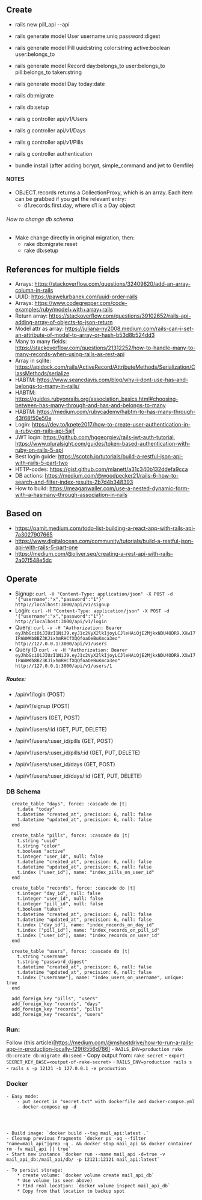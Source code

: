 ## Create

- rails new pill_api --api
- rails generate model User username:uniq password:digest
- rails generate model Pill uuid:string color:string active:boolean user:belongs_to
- rails generate model Record day:belongs_to user:belongs_to pill:belongs_to taken:string
- rails generate model Day today:date

- rails db:migrate
- rails db:setup

- rails g controller api/v1/Users
- rails g controller api/v1/Days
- rails g controller api/v1/Pills
- rails g controller authentication

- bundle install (after adding bcrypt, simple_command and jwt to Gemfile)


#### NOTES
- OBJECT.records returns a CollectionProxy, which is an array. Each item can be grabbed if you get the relevant entry:
    * d1.records.first.day, where d1 is a Day object

###### How to change db schema
- Make change directly in original migration, then:
    - rake db:migrate:reset
    - rake db:setup
## References for multiple fields
- Arrays: https://stackoverflow.com/questions/32409820/add-an-array-column-in-rails
- UUID: https://pawelurbanek.com/uuid-order-rails
- Arrays: https://www.codegrepper.com/code-examples/ruby/model+with+array+rails
- Return array: https://stackoverflow.com/questions/39102652/rails-api-adding-array-of-objects-to-json-return
- Model attr as array: https://juliana-ny2008.medium.com/rails-can-i-set-an-attribute-of-model-to-array-or-hash-b53d8b524dd3
- Many to many fields: https://stackoverflow.com/questions/21312252/how-to-handle-many-to-many-records-when-using-rails-as-rest-api
- Array in sqlite: https://apidock.com/rails/ActiveRecord/AttributeMethods/Serialization/ClassMethods/serialize
- HABTM: https://www.seancdavis.com/blog/why-i-dont-use-has-and-belongs-to-many-in-rails/
- HABTM: https://guides.rubyonrails.org/association_basics.html#choosing-between-has-many-through-and-has-and-belongs-to-many
- HABTM: https://medium.com/rubycademy/habtm-to-has-many-through-43f68f50e50e
- Login: https://dev.to/kpete2017/how-to-create-user-authentication-in-a-ruby-on-rails-api-5ajf
- JWT login: https://github.com/hggeorgiev/rails-jwt-auth-tutorial, https://www.pluralsight.com/guides/token-based-authentication-with-ruby-on-rails-5-api
- Best login guide: https://scotch.io/tutorials/build-a-restful-json-api-with-rails-5-part-two
- HTTP-codes: https://gist.github.com/mlanett/a31c340b132ddefa9cca
- DB actions: https://medium.com/@woodpecker21/rails-6-how-to-search-and-filter-index-results-2b7d4b348393
- How to build: https://meaganwaller.com/use-a-nested-dynamic-form-with-a-hasmany-through-association-in-rails

## Based on
- https://pamit.medium.com/todo-list-building-a-react-app-with-rails-api-7a3027907665
- https://www.digitalocean.com/community/tutorials/build-a-restful-json-api-with-rails-5-part-one
- https://medium.com/@oliver.seq/creating-a-rest-api-with-rails-2a07f548e5dc

## Operate
- Signup: `curl -H "Content-Type: application/json" -X POST -d '{"username":"x","password":"1"}' http://localhost:3000/api/v1/signup`
- Login: `curl -H "Content-Type: application/json" -X POST -d '{"username":"x","password":"1"}' http://localhost:3000/api/v1/login`
- Query: `curl -v -H "Authorization: Bearer eyJhbGciOiJIUzI1NiJ9.eyJ1c2VyX2lkIjoyLCJleHAiOjE2MjkxNDU4ODR9.XXwI7IPAWWKb8BZ3KJixhmRHCfXQQfoaOeBuKmca3eo" http://127.0.0.1:3000/api/v1/users`
- Query ID `curl -v -H "Authorization: Bearer eyJhbGciOiJIUzI1NiJ9.eyJ1c2VyX2lkIjoyLCJleHAiOjE2MjkxNDU4ODR9.XXwI7IPAWWKb8BZ3KJixhmRHCfXQQfoaOeBuKmca3eo" http://127.0.0.1:3000/api/v1/users/1`

##### Routes:
- /api/v1/login                     (POST)
- /api/v1/signup                    (POST)

- /api/v1/users                     (GET, POST)
- /api/v1/users/:id                 (GET, PUT, DELETE)

- /api/v1/users/:user_id/pills      (GET, POST)
- /api/v1/users/:user_id/pills/:id  (GET, PUT, DELETE)

- /api/v1/users/:user_id/days       (GET, POST)
- /api/v1/users/:user_id/days/:id   (GET, PUT, DELETE)

### DB Schema

```
  create_table "days", force: :cascade do |t|
    t.date "today"
    t.datetime "created_at", precision: 6, null: false
    t.datetime "updated_at", precision: 6, null: false
  end

  create_table "pills", force: :cascade do |t|
    t.string "uuid"
    t.string "color"
    t.boolean "active"
    t.integer "user_id", null: false
    t.datetime "created_at", precision: 6, null: false
    t.datetime "updated_at", precision: 6, null: false
    t.index ["user_id"], name: "index_pills_on_user_id"
  end

  create_table "records", force: :cascade do |t|
    t.integer "day_id", null: false
    t.integer "user_id", null: false
    t.integer "pill_id", null: false
    t.boolean "taken"
    t.datetime "created_at", precision: 6, null: false
    t.datetime "updated_at", precision: 6, null: false
    t.index ["day_id"], name: "index_records_on_day_id"
    t.index ["pill_id"], name: "index_records_on_pill_id"
    t.index ["user_id"], name: "index_records_on_user_id"
  end

  create_table "users", force: :cascade do |t|
    t.string "username"
    t.string "password_digest"
    t.datetime "created_at", precision: 6, null: false
    t.datetime "updated_at", precision: 6, null: false
    t.index ["username"], name: "index_users_on_username", unique: true
  end

  add_foreign_key "pills", "users"
  add_foreign_key "records", "days"
  add_foreign_key "records", "pills"
  add_foreign_key "records", "users"
```

### Run:
Follow (this article)[https://medium.com/@mshostdrive/how-to-run-a-rails-app-in-production-locally-f29f6556d786]
	- `RAILS_ENV=production rake db:create db:migrate db:seed`
	- Copy output from: `rake secret`
	- `export SECRET_KEY_BASE=<output-of-rake-secret>`
	- `RAILS_ENV=production rails s`
	- `rails s -p 12121 -b 127.0.0.1 -e production`

### Docker

	- Easy mode:
		- put secret in "secret.txt" with dockerfile and docker-compse.yml
		- docker-compose up -d	


	
	
	- Build image: `docker build --tag mail_api:latest .`
	- Cleanup previous fragments `docker ps -aq --filter "name=mail_api"|grep -q . && docker stop mail_api && docker container rm -fv mail_api || true`
	- Start new instance `docker run --name mail_api -d=true -v mail_api_db:/mail_api/db/ -p 12121:12121 mail_api:latest`

	- To persist storage:
		* create volume: `docker volume create mail_api_db`
		* Use volume (as seen above)
		* FInd real location: `docker volume inspect mail_api_db`
		* Copy from that location to backup spot
